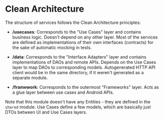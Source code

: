 # Clean Architecture

The structure of services follows the Clean Architecture principles:

- **/usecases**: Corresponds to the "Use Cases" layer and contains business logic. Doesn't depend on
  any other layer. Most of the services are defined as implementations of their own
  interfaces (contracts) for the sake of automatic mocking in tests.

- **/data**: Corresponds to the "Interface Adapters" layer and contains implementations of DAOs and
  remote APIs. Depends on the Use Cases layer to map DAOs to corresponding models. Autogenerated
  HTTP API client would be in the same directory, if it weren't generated as a separate module.

- **/framework**: Corresponds to the outermost "Frameworks" layer. Acts as a glue layer between use
  cases and Android APIs.

Note that this module doesn't have any Entities - they are defined in the `shared` module. Use Cases
define a few models, which are basically just DTOs between UI and Use Cases layers.
